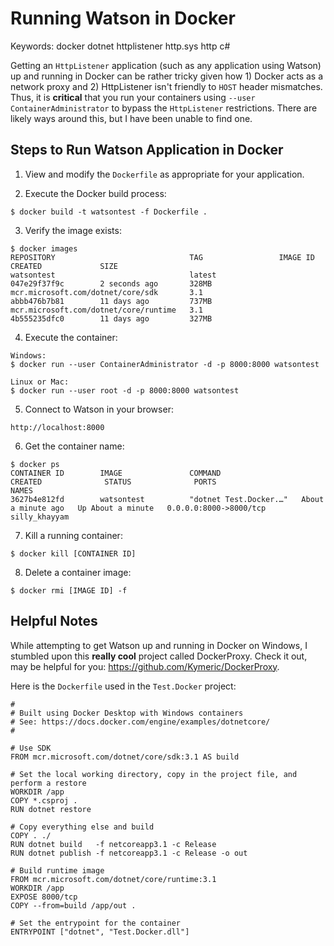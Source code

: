 # Running Watson in Docker

Keywords: docker dotnet httplistener http.sys http c#

Getting an ```HttpListener``` application (such as any application using Watson) up and running in Docker can be rather tricky given how 1) Docker acts as a network proxy and 2) HttpListener isn't friendly to ```HOST``` header mismatches.  Thus, it is **critical** that you run your containers using ```--user ContainerAdministrator``` to bypass the ```HttpListener``` restrictions.  There are likely ways around this, but I have been unable to find one.  

## Steps to Run Watson Application in Docker

1) View and modify the ```Dockerfile``` as appropriate for your application.

2) Execute the Docker build process:
```
$ docker build -t watsontest -f Dockerfile .
```

3) Verify the image exists:
```
$ docker images
REPOSITORY                              TAG                 IMAGE ID            CREATED             SIZE
watsontest                              latest              047e29f37f9c        2 seconds ago       328MB
mcr.microsoft.com/dotnet/core/sdk       3.1                 abbb476b7b81        11 days ago         737MB
mcr.microsoft.com/dotnet/core/runtime   3.1                 4b555235dfc0        11 days ago         327MB
```
 
4) Execute the container:
```
Windows:
$ docker run --user ContainerAdministrator -d -p 8000:8000 watsontest 

Linux or Mac:
$ docker run --user root -d -p 8000:8000 watsontest
```

5) Connect to Watson in your browser: 
```
http://localhost:8000
```

6) Get the container name:
```
$ docker ps
CONTAINER ID        IMAGE               COMMAND                  CREATED              STATUS              PORTS                    NAMES
3627b4e812fd        watsontest          "dotnet Test.Docker.…"   About a minute ago   Up About a minute   0.0.0.0:8000->8000/tcp   silly_khayyam
```

7) Kill a running container:
```
$ docker kill [CONTAINER ID]
```

8) Delete a container image:
```
$ docker rmi [IMAGE ID] -f
```

## Helpful Notes

While attempting to get Watson up and running in Docker on Windows, I stumbled upon this **really cool** project called DockerProxy.  Check it out, may be helpful for you: https://github.com/Kymeric/DockerProxy.

Here is the ```Dockerfile``` used in the ```Test.Docker``` project:
```
#
# Built using Docker Desktop with Windows containers
# See: https://docs.docker.com/engine/examples/dotnetcore/
#

# Use SDK
FROM mcr.microsoft.com/dotnet/core/sdk:3.1 AS build

# Set the local working directory, copy in the project file, and perform a restore
WORKDIR /app
COPY *.csproj .
RUN dotnet restore

# Copy everything else and build
COPY . ./
RUN dotnet build   -f netcoreapp3.1 -c Release
RUN dotnet publish -f netcoreapp3.1 -c Release -o out

# Build runtime image
FROM mcr.microsoft.com/dotnet/core/runtime:3.1
WORKDIR /app
EXPOSE 8000/tcp
COPY --from=build /app/out .
 
# Set the entrypoint for the container
ENTRYPOINT ["dotnet", "Test.Docker.dll"]
```

